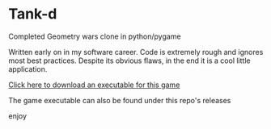 # Tank-d
Completed Geometry wars clone in python/pygame

Written early on in my software career. Code is extremely rough and ignores most best practices. Despite its obvious flaws, in the end it is a cool little application. 

<a href="https://github.com/nckackerman/Tank-d/releases/download/v1.1/Tank.d.exe"> Click here to download an executable for this game</a>

The game executable can also be found under this repo's releases

enjoy
